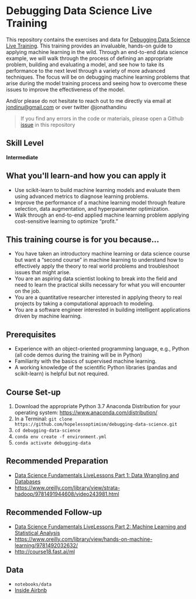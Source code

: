 # Debugging Data Science Live Training

This repository contains the exercises and data for [Debugging Data Science Live Training](https://learning.oreilly.com/live-training/courses/debugging-data-science/0636920291312/). This training provides an invaluable, hands-on guide to applying machine learning in the wild. Through an end-to-end data science example, we will walk through the process of defining an appropriate problem, building and evaluating a model, and see how to take its performance to the next level through a variety of more advanced techniques. The focus will be on debugging machine learning problems that arise during the model training process and seeing how to overcome these issues to improve the effectiveness of the model.

And/or please do not hesitate to reach out to me directly via email at jondinu@gmail.com or over twitter @jonathandinu

> If you find any errors in the code or materials, please open a Github [issue](https://github.com/hopelessoptimism/debugging-data-science/issues) in this repository

## Skill Level

__Intermediate__

## What you'll learn-and how you can apply it
* Use scikit-learn to build machine learning models and evaluate them using advanced metrics to diagnose learning problems.
* Improve the performance of a machine learning model through feature selection, data augmentation, and hyperparameter optimization.
* Walk through an end-to-end applied machine learning problem applying cost-sensitive learning to optimize “profit.”

## This training course is for you because...

* You have taken an introductory machine learning or data science course but want a “second course” in machine learning to understand how to effectively apply the theory to real world problems and troubleshoot issues that might arise.
* You are an aspiring data scientist looking to break into the field and need to learn the practical skills necessary for what you will encounter on the job.
* You are a quantitative researcher interested in applying theory to real projects by taking a computational approach to modeling.
* You are a software engineer interested in building intelligent applications driven by machine learning.

## Prerequisites

* Experience with an object-oriented programming language, e.g., Python (all code demos during the training will be in Python)
* Familiarity with the basics of supervised machine learning.
* A working knowledge of the scientific Python libraries (pandas and scikit-learn) is helpful but not required.

## Course Set-up

1. Download the appropriate Python 3.7 Anaconda Distribution for your operating system: https://www.anaconda.com/distribution/
2. In a Terminal: `git clone https://github.com/hopelessoptimism/debugging-data-science.git`
3. `cd debugging-data-science`
4. `conda env create -f environment.yml`
5. `conda activate debugging-data`

## Recommended Preparation

* [Data Science Fundamentals LiveLessons Part 1: Data Wrangling and Databases](https://www.oreilly.com/library/view/data-science-fundamentals/9780134660141/)
* https://www.oreilly.com/library/view/strata-hadoop/9781491944608/video243981.html

## Recommended Follow-up

* [Data Science Fundamentals LiveLessons Part 2: Machine Learning and Statistical Analysis](https://www.oreilly.com/library/view/data-science-fundamentals/9780134778877/)
* https://www.oreilly.com/library/view/hands-on-machine-learning/9781492032632/
* http://course18.fast.ai/ml

## Data

* `notebooks/data`
* [Inside Airbnb](http://insideairbnb.com/get-the-data.html)
